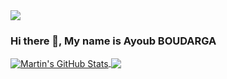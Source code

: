 
  <img align="center" src="https://cdn.discordapp.com/attachments/908853608425062400/973277645770985483/Screen_Shot_2022-05-09_at_6.20.12_PM.png" />

### Hi there 👋, My name is Ayoub BOUDARGA

<a href="https://github.com/CactusDad/CactusDad">
  <img align="center" src="https://github-readme-stats.vercel.app/api?username=CactusDad&show_icons=true&line_height=27&count_private=true&title_color=444444&text_color=515252&icon_color=86b37ai&bg_color=f5f7f7" alt="Martin's GitHub Stats" />
</a>

<a href="https://github.com/CactusDad/CactusDad">
  <img align="center" src="https://github-readme-stats.vercel.app/api/top-langs/?username=CactusDad&hide=html,tex&title_color=444444&text_color=515252&icon_color=86b37a&bg_color=f5f7f7&langs_count=3" />
